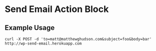 # Send Email Action Block

## Example Usage

	curl -X POST -d 'to=matt@matthewghudson.com&subject=foo&body=bar' http://wp-send-email.herokuapp.com


